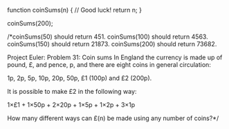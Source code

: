 function coinSums(n) {
  // Good luck!
  return n;
}

coinSums(200);

/*coinSums(50) should return 451.
coinSums(100) should return 4563.
coinSums(150) should return 21873.
coinSums(200) should return 73682.

Project Euler: Problem 31: Coin sums
In England the currency is made up of pound, £, and pence, p, and there are eight coins in general circulation:

1p, 2p, 5p, 10p, 20p, 50p, £1 (100p) and £2 (200p).

It is possible to make £2 in the following way:

1×£1 + 1×50p + 2×20p + 1×5p + 1×2p + 3×1p

How many different ways can £(n) be made using any number of coins?*/
